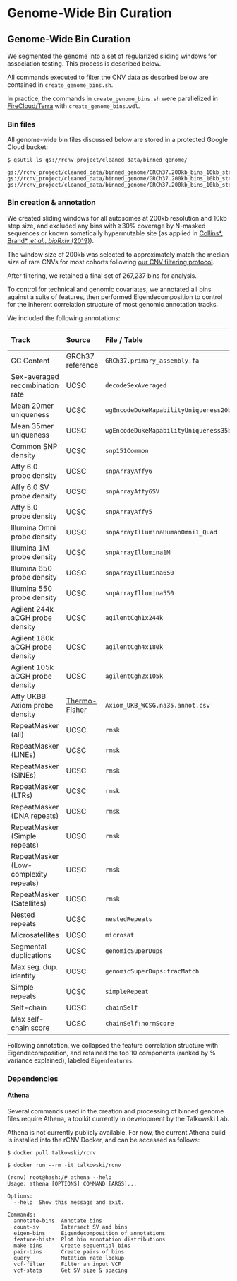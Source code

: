 # Genome-Wide Bin Curation  

## Genome-Wide Bin Curation  

We segmented the genome into a set of regularized sliding windows for association testing. This process is described below.  

All commands executed to filter the CNV data as descrbed below are contained in `create_genome_bins.sh`.  

In practice, the commands in `create_genome_bins.sh` were parallelized in [FireCloud/Terra](https://portal.firecloud.org) with `create_genome_bins.wdl`.  

### Bin files  

All genome-wide bin files discussed below are stored in a protected Google Cloud bucket:  
```
$ gsutil ls gs://rcnv_project/cleaned_data/binned_genome/

gs://rcnv_project/cleaned_data/binned_genome/GRCh37.200kb_bins_10kb_steps.raw.bed.gz
gs://rcnv_project/cleaned_data/binned_genome/GRCh37.200kb_bins_10kb_steps.annotated.bed.gz
gs://rcnv_project/cleaned_data/binned_genome/GRCh37.200kb_bins_10kb_steps.annotated.eigen.bed.gz
```

### Bin creation & annotation

We created sliding windows for all autosomes at 200kb resolution and 10kb step size, and excluded any bins with ≥30% coverage by N-masked sequences or known somatically hypermutable site (as applied in [Collins\*, Brand\*, _et al._, _bioRxiv_ (2019)](https://www.biorxiv.org/content/biorxiv/early/2019/03/14/578674)).  

The window size of 200kb was selected to approximately match the median size of rare CNVs for most cohorts following [our CNV filtering protocol](https://github.com/talkowski-lab/rCNV2/tree/master/data_curation/CNV/).  

After filtering, we retained a final set of 267,237 bins for analysis.  

To control for technical and genomic covariates, we annotated all bins against a suite of features, then performed Eigendecomposition to control for the inherent correlation structure of most genomic annotation tracks.  

We included the following annotations:  

| Track | Source | File / Table | Athena function(s) | Transformation |  
| :--- | :---- | :--- | :--- | :--- |  
| GC Content | GRCh37 reference | `GRCh37.primary_assembly.fa` | `fasta` | None |  
| Sex-averaged recombination rate | UCSC | `decodeSexAveraged` | `map-mean`, `map-max` | `sqrt(x)` |  
| Mean 20mer uniqueness | UCSC | `wgEncodeDukeMapabilityUniqueness20bp` | `map-mean` | None |  
| Mean 35mer uniqueness | UCSC | `wgEncodeDukeMapabilityUniqueness35bp` | `map-mean` | None |  
| Common SNP density | UCSC | `snp151Common` | `count-unique` | None |  
| Affy 6.0 probe density | UCSC | `snpArrayAffy6` | `count-unique` | `log(x+0.01max(x))` |  
| Affy 6.0 SV probe density | UCSC | `snpArrayAffy6SV` | `count-unique` | None |  
| Affy 5.0 probe density | UCSC | `snpArrayAffy5` | `count-unique` | `log(x+0.01max(x))` |  
| Illumina Omni probe density | UCSC | `snpArrayIlluminaHumanOmni1_Quad` | `count-unique` | `log(x+0.01max(x))` |  
| Illumina 1M probe density | UCSC | `snpArrayIllumina1M` | `count-unique` | `log(x+0.01max(x))` |  
| Illumina 650 probe density | UCSC | `snpArrayIllumina650` | `count-unique` | `log(x+0.01max(x))` |  
| Illumina 550 probe density | UCSC | `snpArrayIllumina550` | `count-unique` | `log(x+0.01max(x))` |  
| Agilent 244k aCGH probe density | UCSC | `agilentCgh1x244k` | `count` | None |  
| Agilent 180k aCGH probe density | UCSC | `agilentCgh4x180k` | `count` | None |  
| Agilent 105k aCGH probe density | UCSC | `agilentCgh2x105k` | `count` | None |  
| Affy UKBB Axiom probe density | [Thermo-Fisher](https://www.thermofisher.com/order/catalog/product/902502) | `Axiom_UKB_WCSG.na35.annot.csv` | `count` | `log(x+0.01max(x))` |  
| RepeatMasker (all) | UCSC | `rmsk` | `coverage` | None |  
| RepeatMasker (LINEs) | UCSC | `rmsk` | `coverage` | `log(x+0.01max(x))` |  
| RepeatMasker (SINEs) | UCSC | `rmsk` | `coverage` | `log(x+0.01max(x))` |  
| RepeatMasker (LTRs) | UCSC | `rmsk` | `coverage` | `log(x+0.01max(x))` |  
| RepeatMasker (DNA repeats) | UCSC | `rmsk` | `coverage` | `log(x+0.01max(x))` |  
| RepeatMasker (Simple repeats) | UCSC | `rmsk` | `coverage` | `log(x+0.01max(x))` |  
| RepeatMasker (Low-complexity repeats) | UCSC | `rmsk` | `coverage` | `log(x+0.01max(x))` |  
| RepeatMasker (Satellites) | UCSC | `rmsk` | `coverage` | None |  
| Nested repeats | UCSC | `nestedRepeats` | `coverage` | None |  
| Microsatellites | UCSC | `microsat` | `coverage` | None |  
| Segmental duplications | UCSC | `genomicSuperDups` | `coverage` | `log(x+0.01max(x))` |  
| Max seg. dup. identity | UCSC | `genomicSuperDups:fracMatch` | `map-max` | `log(x+0.01max(x))` |  
| Simple repeats | UCSC | `simpleRepeat` | `coverage` | `log(x+0.01max(x))` |  
| Self-chain | UCSC | `chainSelf` | `coverage` | `log(x+0.01max(x))` |  
| Max self-chain score | UCSC | `chainSelf:normScore` | `coverage` | None |  

Following annotation, we collapsed the feature correlation structure with Eigendecomposition, and retained the top 10 components (ranked by % variance explained), labeled `Eigenfeatures`.  

### Dependencies  

#### Athena  
Several commands used in the creation and processing of binned genome files require Athena, a toolkit currently in development by the Talkowski Lab.  

Athena is not currently publicly available. For now, the current Athena build is installed into the rCNV Docker, and can be accessed as follows:  
```
$ docker pull talkowski/rcnv

$ docker run --rm -it talkowski/rcnv

(rcnv) root@hash:/# athena --help
Usage: athena [OPTIONS] COMMAND [ARGS]...

Options:
  --help  Show this message and exit.

Commands:
  annotate-bins  Annotate bins
  count-sv       Intersect SV and bins
  eigen-bins     Eigendecomposition of annotations
  feature-hists  Plot bin annotation distributions
  make-bins      Create sequential bins
  pair-bins      Create pairs of bins
  query          Mutation rate lookup
  vcf-filter     Filter an input VCF
  vcf-stats      Get SV size & spacing
```
